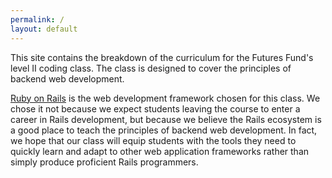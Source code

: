 ```yaml
---
permalink: /
layout: default
---
```


This site contains the breakdown of the curriculum for the Futures Fund's level II coding class.
The class is designed to cover the principles of backend web development.

[Ruby on Rails](http://rubyonrails.org/) is the web development framework chosen for this class.
We chose it not because we expect students leaving the course to enter a career in Rails development, but because we believe the Rails ecosystem is a good place to teach the principles of backend web development.
In fact, we hope that our class will equip students with the tools they need to quickly learn and adapt to other web application frameworks rather than simply produce proficient Rails programmers.
